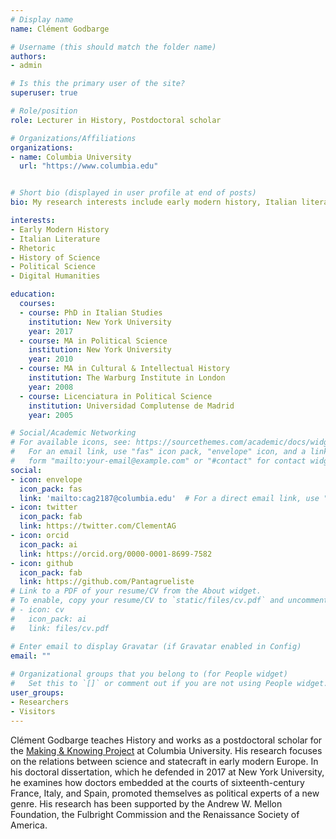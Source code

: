 ```yaml
---
# Display name
name: Clément Godbarge

# Username (this should match the folder name)
authors:
- admin

# Is this the primary user of the site?
superuser: true

# Role/position
role: Lecturer in History, Postdoctoral scholar

# Organizations/Affiliations
organizations:
- name: Columbia University
  url: "https://www.columbia.edu"


# Short bio (displayed in user profile at end of posts)
bio: My research interests include early modern history, Italian literature and the digital humanities.

interests:
- Early Modern History
- Italian Literature
- Rhetoric
- History of Science
- Political Science
- Digital Humanities

education:
  courses:
  - course: PhD in Italian Studies
    institution: New York University
    year: 2017
  - course: MA in Political Science
    institution: New York University
    year: 2010
  - course: MA in Cultural & Intellectual History 
    institution: The Warburg Institute in London
    year: 2008
  - course: Licenciatura in Political Science
    institution: Universidad Complutense de Madrid
    year: 2005

# Social/Academic Networking
# For available icons, see: https://sourcethemes.com/academic/docs/widgets/#icons
#   For an email link, use "fas" icon pack, "envelope" icon, and a link in the
#   form "mailto:your-email@example.com" or "#contact" for contact widget.
social:
- icon: envelope
  icon_pack: fas
  link: 'mailto:cag2187@columbia.edu'  # For a direct email link, use "mailto:test@example.org".
- icon: twitter
  icon_pack: fab
  link: https://twitter.com/ClementAG
- icon: orcid
  icon_pack: ai
  link: https://orcid.org/0000-0001-8699-7582
- icon: github
  icon_pack: fab
  link: https://github.com/Pantagrueliste
# Link to a PDF of your resume/CV from the About widget.
# To enable, copy your resume/CV to `static/files/cv.pdf` and uncomment the lines below.  
# - icon: cv
#   icon_pack: ai
#   link: files/cv.pdf

# Enter email to display Gravatar (if Gravatar enabled in Config)
email: ""
  
# Organizational groups that you belong to (for People widget)
#   Set this to `[]` or comment out if you are not using People widget.  
user_groups:
- Researchers
- Visitors
---
```


Clément Godbarge teaches History and works as a postdoctoral scholar for the [Making & Knowing Project](https://www.makingandknowing.org/) at Columbia University. His research focuses on the relations between science and statecraft in early modern Europe. In his doctoral dissertation, which he defended in 2017 at New York University, he examines how doctors embedded at the courts of sixteenth-century France, Italy, and Spain, promoted themselves as political experts of a new genre. 
His research has been supported by the Andrew W. Mellon Foundation, the Fulbright Commission and the Renaissance Society of America.
